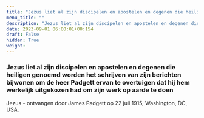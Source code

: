 ```yaml
---
title: "Jezus liet al zijn discipelen en apostelen en degenen die heiligen genoemd worden het schrijven van zijn berichten bijwonen om de heer Padgett ervan te overtuigen dat hij hem werkelijk uitgekozen had om zijn werk op aarde te doen"
menu_title: ""
description: "Jezus liet al zijn discipelen en apostelen en degenen die heiligen genoemd worden het schrijven van zijn berichten bijwonen om de heer Padgett ervan te overtuigen dat hij hem werkelijk uitgekozen had om zijn werk op aarde te doen"
date: 2023-09-01 06:00:01+00:154
draft: False
hidden: True
weight:
---
```

### Jezus liet al zijn discipelen en apostelen en degenen die heiligen genoemd worden het schrijven van zijn berichten bijwonen om de heer Padgett ervan te overtuigen dat hij hem werkelijk uitgekozen had om zijn werk op aarde te doen

Jezus - ontvangen door James Padgett op 22 juli 1915, Washington, DC, USA.
